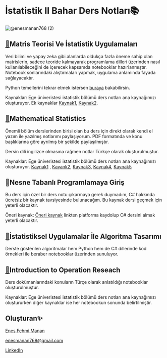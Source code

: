 # İstatistik II Bahar Ders Notları:books:
![@enesmanan768 (2)](https://user-images.githubusercontent.com/88631980/225614979-12075999-839b-42dc-8898-8583d269cf82.jpg)

## [:open_book:](https://github.com/enesmanan/ders-notlari/tree/main/Matris%20Teorisi%20ve%20%C4%B0statistik%20Uygulamalar%C4%B1)Matris Teorisi Ve İstatistik Uygulamaları
Veri bilimi ve yapay zeka gibi alanlarda oldukça fazla öneme sahip olan matrislerin, sadece teoride kalmayarak programlama dilleri üzerinden nasıl kullanılabileceğini de içerecek kapsamda notebooklar hazırlanmıştır. Notebook sonlarındaki alıştırmaları yapmak, uygulama anlamında fayada sağlayacaktır.

Python temellerini tekrar etmek istersen [buraya](https://github.com/enesmanan/python_documentation) bakabilirsin.

Kaynaklar: Ege üniveristesi istatistik bölümü ders notları ana kaynağımızı oluşturuyor. Ek kaynaklar [Kaynak1](http://www.baskent.edu.tr/~tkaracay/etudio/ders/math/calculus/Math/210matrix.pdf), [Kaynak2](https://www.youtube.com/watch?v=DJ7DoGoU9E0&list=PLcNWqzWzYG2vUwIrhpYTwqm0qboR5yQRA&index=1).

## [:open_book:](https://github.com/enesmanan/ders-notlari/tree/main/Mathematical%20Statistics)Mathematical Statistics
Önemli bölüm derslerinden birisi olan bu ders için direkt olarak kendi el yazım ile yazılmış notlarımı paylaşıyorum. PDF formatında ve konu başlıklarına göre ayrılmış bir şekilde paylaşılmıştır.

Dersin dili ingilizce olmasına rağmen notlar Türkçe olarak oluşturulmuştur.

Kaynaklar: Ege üniveristesi istatistik bölümü ders notları ana kaynağımızı oluşturuyor. [Kaynak1](https://www.stat.uchicago.edu/~stigler/Stat244/ch3withfigs.pdf) , [Kayank2](https://www.youtube.com/watch?v=WMjhPZFhjCs&list=PLcNWqzWzYG2vYhWpEuBQzZ8J4l65FEZyQ&index=1), [Kaynak3](https://bookdown.org/pkaldunn/DistTheory/Transformations.html), [Kaynak4](http://www2.econ.iastate.edu/classes/econ671/hallam/documents/Transformations.pdf), [Kaynak5](https://faculty.math.illinois.edu/~r-ash/Stat/StatLec1-5.pdf)

## :open_book:Nesne Tabanlı Programlamaya Giriş
Bu ders için özel bir ders notu çıkarmaya gerek duymadım, C# hakkında ücretsiz bir kaynak tavsiyesinde bulunacağım. Bu kaynak dersi geçmek için yeterli olacaktır.

Öneri kaynak: [Öneri kaynak](https://app.patika.dev/referral/enesmanan) linkten platforma kaydolup C# dersini almak yeterli olacaktır.

## [:open_book:](https://github.com/enesmanan/ders-notlari/tree/main/%C4%B0statistiksel%20Uygulamalar%20ile%20Algoritma%20Tasar%C4%B1m%C4%B1)İstatistiksel Uygulamalar İle Algoritma Tasarımı
Derste gösterilen algoritmalar hem Python hem de C# dillerinde kod örnekleri ile beraber notebooklar üzerinden sunuluyor.

## [:open_book:](https://github.com/enesmanan/ders-notlari/tree/main/%C4%B0ntroduction%20to%20Operation%20Resource)Introduction to Operation Reseach
Ders dokümanlarındaki konuların Türçe olarak anlatıldığı notebooklar oluşturulmuştur.

Kaynaklar: Ege üniveristesi istatistik bölümü ders notları ana kaynağımızı oluştururken diğer kaynaklar ise her notebookun sonunda belirtilmiştir.

## Oluşturan:sparkles:

[Enes Fehmi Manan](https://github.com/enesmanan)

[enesmanan768@gmail.com](mailto:enesmanan768@gmail.com) 

[LinkedIn](https://linkedin.com/in/enesfehmimanan/)

